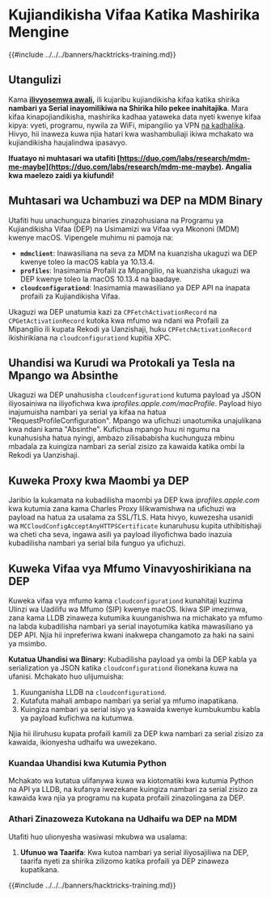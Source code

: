 # Kujiandikisha Vifaa Katika Mashirika Mengine

{{#include ../../../banners/hacktricks-training.md}}

## Utangulizi

Kama [**ilivyosemwa awali**](./#what-is-mdm-mobile-device-management)**,** ili kujaribu kujiandikisha kifaa katika shirika **nambari ya Serial inayomilikiwa na Shirika hilo pekee inahitajika**. Mara kifaa kinapojiandikisha, mashirika kadhaa yataweka data nyeti kwenye kifaa kipya: vyeti, programu, nywila za WiFi, mipangilio ya VPN [na kadhalika](https://developer.apple.com/enterprise/documentation/Configuration-Profile-Reference.pdf).\
Hivyo, hii inaweza kuwa njia hatari kwa washambuliaji ikiwa mchakato wa kujiandikisha haujalindwa ipasavyo.

**Ifuatayo ni muhtasari wa utafiti [https://duo.com/labs/research/mdm-me-maybe](https://duo.com/labs/research/mdm-me-maybe). Angalia kwa maelezo zaidi ya kiufundi!**

## Muhtasari wa Uchambuzi wa DEP na MDM Binary

Utafiti huu unachunguza binaries zinazohusiana na Programu ya Kujiandikisha Vifaa (DEP) na Usimamizi wa Vifaa vya Mkononi (MDM) kwenye macOS. Vipengele muhimu ni pamoja na:

- **`mdmclient`**: Inawasiliana na seva za MDM na kuanzisha ukaguzi wa DEP kwenye toleo la macOS kabla ya 10.13.4.
- **`profiles`**: Inasimamia Profaili za Mipangilio, na kuanzisha ukaguzi wa DEP kwenye toleo la macOS 10.13.4 na baadaye.
- **`cloudconfigurationd`**: Inasimamia mawasiliano ya DEP API na inapata profaili za Kujiandikisha Vifaa.

Ukaguzi wa DEP unatumia kazi za `CPFetchActivationRecord` na `CPGetActivationRecord` kutoka kwa mfumo wa ndani wa Profaili za Mipangilio ili kupata Rekodi ya Uanzishaji, huku `CPFetchActivationRecord` ikishirikiana na `cloudconfigurationd` kupitia XPC.

## Uhandisi wa Kurudi wa Protokali ya Tesla na Mpango wa Absinthe

Ukaguzi wa DEP unahusisha `cloudconfigurationd` kutuma payload ya JSON iliyosainiwa na iliyofichwa kwa _iprofiles.apple.com/macProfile_. Payload hiyo inajumuisha nambari ya serial ya kifaa na hatua "RequestProfileConfiguration". Mpango wa ufichuzi unaotumika unajulikana kwa ndani kama "Absinthe". Kufichua mpango huu ni ngumu na kunahusisha hatua nyingi, ambazo zilisababisha kuchunguza mbinu mbadala za kuingiza nambari za serial zisizo za kawaida katika ombi la Rekodi ya Uanzishaji.

## Kuweka Proxy kwa Maombi ya DEP

Jaribio la kukamata na kubadilisha maombi ya DEP kwa _iprofiles.apple.com_ kwa kutumia zana kama Charles Proxy lilikwamishwa na ufichuzi wa payload na hatua za usalama za SSL/TLS. Hata hivyo, kuwezesha usanidi wa `MCCloudConfigAcceptAnyHTTPSCertificate` kunaruhusu kupita uthibitishaji wa cheti cha seva, ingawa asili ya payload iliyofichwa bado inazuia kubadilisha nambari ya serial bila funguo ya ufichuzi.

## Kuweka Vifaa vya Mfumo Vinavyoshirikiana na DEP

Kuweka vifaa vya mfumo kama `cloudconfigurationd` kunahitaji kuzima Ulinzi wa Uadilifu wa Mfumo (SIP) kwenye macOS. Ikiwa SIP imezimwa, zana kama LLDB zinaweza kutumika kuunganishwa na michakato ya mfumo na labda kubadilisha nambari ya serial inayotumika katika mawasiliano ya DEP API. Njia hii inpreferiwa kwani inakwepa changamoto za haki na saini ya msimbo.

**Kutatua Uhandisi wa Binary:**
Kubadilisha payload ya ombi la DEP kabla ya serialization ya JSON katika `cloudconfigurationd` ilionekana kuwa na ufanisi. Mchakato huo ulijumuisha:

1. Kuunganisha LLDB na `cloudconfigurationd`.
2. Kutafuta mahali ambapo nambari ya serial ya mfumo inapatikana.
3. Kuingiza nambari ya serial isiyo ya kawaida kwenye kumbukumbu kabla ya payload kufichwa na kutumwa.

Njia hii iliruhusu kupata profaili kamili za DEP kwa nambari za serial zisizo za kawaida, ikionyesha udhaifu wa uwezekano.

### Kuandaa Uhandisi kwa Kutumia Python

Mchakato wa kutatua ulifanywa kuwa wa kiotomatiki kwa kutumia Python na API ya LLDB, na kufanya iwezekane kuingiza nambari za serial zisizo za kawaida kwa njia ya programu na kupata profaili zinazolingana za DEP.

### Athari Zinazoweza Kutokana na Udhaifu wa DEP na MDM

Utafiti huo ulionyesha wasiwasi mkubwa wa usalama:

1. **Ufunuo wa Taarifa**: Kwa kutoa nambari ya serial iliyosajiliwa na DEP, taarifa nyeti za shirika zilizomo katika profaili ya DEP zinaweza kupatikana.

{{#include ../../../banners/hacktricks-training.md}}
